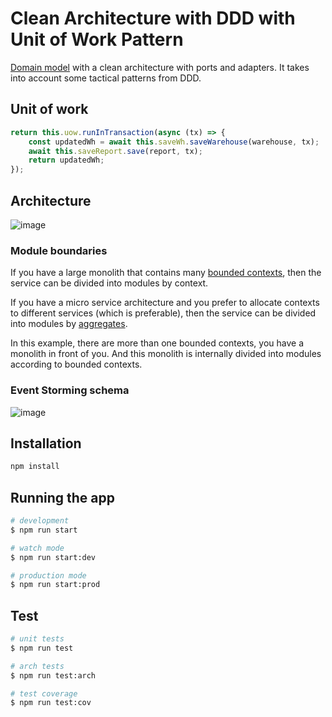 # Clean Architecture with DDD with Unit of Work Pattern

[Domain model](https://martinfowler.com/eaaCatalog/domainModel.html) with a
clean architecture with ports and adapters. It takes into account some tactical
patterns from DDD.

## Unit of work

```typescript
return this.uow.runInTransaction(async (tx) => {
    const updatedWh = await this.saveWh.saveWarehouse(warehouse, tx);
    await this.saveReport.save(report, tx);
    return updatedWh;
});
```

## Architecture

![image](https://github.com/zhuravlevma/ddd-typeorm-unit-of-work/assets/44276887/43a82b2e-3d1e-4646-b37a-3325ac82e730)

### Module boundaries

If you have a large monolith that contains many
[bounded contexts](https://martinfowler.com/bliki/BoundedContext.html), then the
service can be divided into modules by context.

If you have a micro service architecture and you prefer to allocate contexts to
different services (which is preferable), then the service can be divided into
modules by [aggregates](https://martinfowler.com/bliki/DDD_Aggregate.html).

In this example, there are more than one bounded contexts, you have a monolith
in front of you. And this monolith is internally divided into modules according
to bounded contexts.

### Event Storming schema

![image](https://github.com/zhuravlevma/nestjs-clean-architecture/assets/44276887/396d6ec0-bc43-4cf3-9dec-a77625f2fd11)

## Installation

```bash
npm install
```

## Running the app

```bash
# development
$ npm run start

# watch mode
$ npm run start:dev

# production mode
$ npm run start:prod
```

## Test

```bash
# unit tests
$ npm run test

# arch tests
$ npm run test:arch

# test coverage
$ npm run test:cov
```
